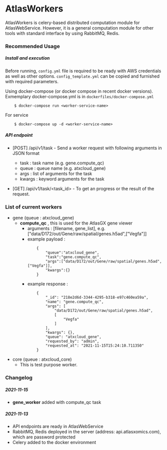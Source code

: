 # AtlasWorkers

AtlasWorkers is celery-based distributed computation module for AtlasWebService. However, it is a general computation module for other tools with standard interface by using RabbitMQ, Redis.

### Recommended Usage

##### Install and execution

Before running, `config.yml` file is required to be ready with AWS credentials as well as other options. `config_template.yml` can be copied and furnished with required parameters.

Using docker-compose (or docker compose in recent docker versions). Exmemplary docker-compose.yml is in `dockerfiles/docker-compose.yml`
```
    $ docker-compose run <worker-service-name>
```

For service
```
    $ docker-compose up -d <worker-service-name>
```

##### API endpoint

- [POST] /api/v1/task - Send a worker request with following arguments in JSON format
    - task : task name (e.g. gene.compute_qc)
    - queue : queue name (e.g. atxcloud_gene)
    - args : list of arguments for the task
    - kwargs : keyword arguments for the task

- [GET] /api/v1/task/\<task_id\> - To get an progress or the result of the request. 

### List of current workers

- gene (queue : atxcloud_gene)
    - **compute_qc** , this is used for the AtlasGX gene viewer
        - arguments : [filename, gene_list], e.g. ["data/D172/out/Gene/raw/spatial/genes.h5ad",["Vegfa"]]
        - example payload : 
            ```
                {
                    "queue":"atxcloud_gene",
                    "task":"gene.compute_qc",
                    "args":["data/D172/out/Gene/raw/spatial/genes.h5ad",["Vegfa"]],
                    "kwargs":{}
                }
            ```
        - example response : 
            ```
                {
                    "_id": "218e2d6d-3344-4295-b318-e97c460ea59a",
                    "name": "gene.compute_qc",
                    "args": [
                        "data/D172/out/Gene/raw/spatial/genes.h5ad",
                        [
                            "Vegfa"
                        ]
                    ],
                    "kwargs": {},
                    "queue": "atxcloud_gene",
                    "requested_by": "admin",
                    "requested_at": "2021-11-15T15:24:10.711350"
                }       
            ```
- core (queue : atxcloud_core)
    - This is test purpose worker.

### Changelog

##### 2021-11-15 

- **gene_worker** added with compute_qc task

##### 2021-11-13

- API endpoints are ready in AtlasWebService
- RabbitMQ, Redis deployed in the server (address: api.atlasxomics.com), which are password protected
- Celery added to the docker environment
